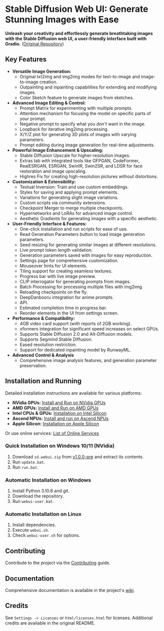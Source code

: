 # Stable Diffusion Web UI: Generate Stunning Images with Ease

**Unleash your creativity and effortlessly generate breathtaking images with the Stable Diffusion web UI, a user-friendly interface built with Gradio.** ([Original Repository](https://github.com/AUTOMATIC1111/stable-diffusion-webui))

## Key Features

*   **Versatile Image Generation:**
    *   Original txt2img and img2img modes for text-to-image and image-to-image creation.
    *   Outpainting and inpainting capabilities for extending and modifying images.
    *   Color Sketch feature to generate images from sketches.
*   **Advanced Image Editing & Control:**
    *   Prompt Matrix for experimenting with multiple prompts.
    *   Attention mechanism for focusing the model on specific parts of your prompt.
    *   Negative prompt to specify what you *don't* want in the image.
    *   Loopback for iterative img2img processing.
    *   X/Y/Z plot for generating 3D plots of images with varying parameters.
    *   Prompt editing during image generation for real-time adjustments.
*   **Powerful Image Enhancement & Upscaling:**
    *   Stable Diffusion Upscale for higher-resolution images.
    *   Extras tab with integrated tools like GFPGAN, CodeFormer, RealESRGAN, ESRGAN, SwinIR, Swin2SR, and LDSR for face restoration and image upscaling.
    *   Highres Fix for creating high-resolution pictures without distortions.
*   **Customization & Extensibility:**
    *   Textual Inversion: Train and use custom embeddings.
    *   Styles for saving and applying prompt elements.
    *   Variations for generating slight image variations.
    *   Custom scripts via community extensions.
    *   Checkpoint Merger to merge multiple checkpoints.
    *   Hypernetworks and LoRAs for advanced image control.
    *   Aesthetic Gradients for generating images with a specific aesthetic.
*   **User-Friendly Interface & Features:**
    *   One-click installation and run scripts for ease of use.
    *   Read Generation Parameters button to load image generation parameters.
    *   Seed resizing for generating similar images at different resolutions.
    *   Live prompt token length validation.
    *   Generation parameters saved with images for easy reproduction.
    *   Settings page for comprehensive customization.
    *   Mouseover hints for UI elements.
    *   Tiling support for creating seamless textures.
    *   Progress bar with live image preview.
    *   CLIP interrogator for generating prompts from images.
    *   Batch Processing for processing multiple files with img2img.
    *   Reloading checkpoints on the fly.
    *   DeepDanbooru integration for anime prompts.
    *   API.
    *   Estimated completion time in progress bar.
    *   Reorder elements in the UI from settings screen.
*   **Performance & Compatibility:**
    *   4GB video card support (with reports of 2GB working).
    *   xformers integration for significant speed increases on select GPUs.
    *   Supports Stable Diffusion 2.0 and Alt-Diffusion models.
    *   Supports Segmind Stable Diffusion.
    *   Eased resolution restriction.
    *   Support for dedicated inpainting model by RunwayML.
*   **Advanced Control & Analysis**
    *   Comprehensive image analysis features, and generation parameter preservation.

## Installation and Running

Detailed installation instructions are available for various platforms:

*   **NVidia GPUs:** [Install and Run on NVidia GPUs](https://github.com/AUTOMATIC1111/stable-diffusion-webui/wiki/Install-and-Run-on-NVidia-GPUs)
*   **AMD GPUs:** [Install and Run on AMD GPUs](https://github.com/AUTOMATIC1111/stable-diffusion-webui/wiki/Install-and-Run-on-AMD-GPUs)
*   **Intel CPUs & GPUs:** [Installation on Intel Silicon](https://github.com/openvinotoolkit/stable-diffusion-webui/wiki/Installation-on-Intel-Silicon)
*   **Ascend NPUs:** [Install and run on Ascend NPUs](https://github.com/wangshuai09/stable-diffusion-webui/wiki/Install-and-run-on-Ascend-NPUs)
*   **Apple Silicon:** [Installation on Apple Silicon](https://github.com/AUTOMATIC1111/stable-diffusion-webui/wiki/Installation-on-Apple-Silicon)

Or use online services: [List of Online Services](https://github.com/AUTOMATIC1111/stable-diffusion-webui/wiki/Online-Services)

### Quick Installation on Windows 10/11 (NVidia)
1. Download `sd.webui.zip` from [v1.0.0-pre](https://github.com/AUTOMATIC1111/stable-diffusion-webui/releases/tag/v1.0.0-pre) and extract its contents.
2. Run `update.bat`.
3. Run `run.bat`.

### Automatic Installation on Windows
1. Install Python 3.10.6 and git.
2. Download the repository.
3. Run `webui-user.bat`.

### Automatic Installation on Linux
1. Install dependencies.
2. Execute `webui.sh`.
3. Check `webui-user.sh` for options.

## Contributing
Contribute to the project via the [Contributing](https://github.com/AUTOMATIC1111/stable-diffusion-webui/wiki/Contributing) guide.

## Documentation
Comprehensive documentation is available in the project's [wiki](https://github.com/AUTOMATIC1111/stable-diffusion-webui/wiki).

## Credits
See `Settings -> Licenses` or `html/licenses.html` for licenses.  Additional credits are available in the original README.